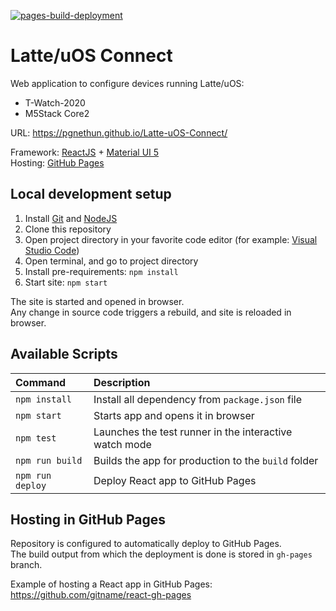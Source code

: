 [![pages-build-deployment](https://github.com/PGNetHun/Latte-uOS-Connect/actions/workflows/pages/pages-build-deployment/badge.svg)](https://github.com/PGNetHun/Latte-uOS-Connect/actions/workflows/pages/pages-build-deployment)


# Latte/uOS Connect

Web application to configure devices running Latte/uOS:
- T-Watch-2020
- M5Stack Core2

URL: <https://pgnethun.github.io/Latte-uOS-Connect/>

Framework: [ReactJS](https://reactjs.org/) + [Material UI 5](https://mui.com/)\
Hosting: [GitHub Pages](https://pages.github.com/)

## Local development setup

1. Install [Git](https://git-scm.com/) and [NodeJS](https://nodejs.org/)
2. Clone this repository
3. Open project directory in your favorite code editor (for example: [Visual Studio Code](https://code.visualstudio.com/))
4. Open terminal, and go to project directory
5. Install pre-requirements: `npm install`
6. Start site: `npm start`

The site is started and opened in browser.\
Any change in source code triggers a rebuild, and site is reloaded in browser.

## Available Scripts

|Command| Description |
|:------|:------------|
|`npm install`|Install all dependency from `package.json` file|
|`npm start`|Starts app and opens it in browser|
|`npm test`|Launches the test runner in the interactive watch mode|
|`npm run build`|Builds the app for production to the `build` folder|
|`npm run deploy`|Deploy React app to GitHub Pages|

## Hosting in GitHub Pages

Repository is configured to automatically deploy to GitHub Pages.\
The build output from which the deployment is done is stored in `gh-pages` branch.

Example of hosting a React app in GitHub Pages: <https://github.com/gitname/react-gh-pages>
